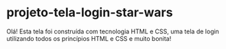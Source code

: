 # projeto-tela-login-star-wars
Olá! Esta tela foi construída com tecnologia HTML e CSS, uma tela de login utilizando todos os princípios HTML e CSS e muito bonita!
